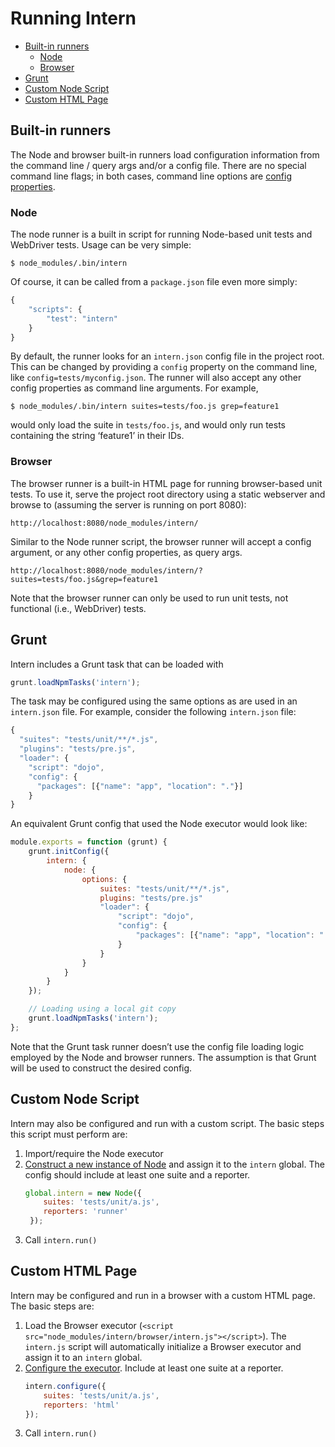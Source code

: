 # Running Intern

<!-- vim-markdown-toc GFM -->
* [Built-in runners](#built-in-runners)
    * [Node](#node)
    * [Browser](#browser)
* [Grunt](#grunt)
* [Custom Node Script](#custom-node-script)
* [Custom HTML Page](#custom-html-page)

<!-- vim-markdown-toc -->

## Built-in runners

The Node and browser built-in runners load configuration information from the command line / query args and/or a config
file. There are no special command line flags; in both cases, command line options are [config
properties](configuration.md#properties).

### Node

The node runner is a built in script for running Node-based unit tests and WebDriver tests. Usage can be very simple:

    $ node_modules/.bin/intern

Of course, it can be called from a `package.json` file even more simply:

```js
{
    "scripts": {
        "test": "intern"
    }
}
```

By default, the runner looks for an `intern.json` config file in the project root. This can be changed by providing a
`config` property on the command line, like `config=tests/myconfig.json`. The runner will also accept any other config
properties as command line arguments. For example,

    $ node_modules/.bin/intern suites=tests/foo.js grep=feature1

would only load the suite in `tests/foo.js`, and would only run tests containing the string ‘feature1’ in their IDs.

### Browser

The browser runner is a built-in HTML page for running browser-based unit tests. To use it, serve the project root
directory using a static webserver and browse to (assuming the server is running on port 8080):

    http://localhost:8080/node_modules/intern/

Similar to the Node runner script, the browser runner will accept a config argument, or any other config properties, as
query args.

    http://localhost:8080/node_modules/intern/?suites=tests/foo.js&grep=feature1

Note that the browser runner can only be used to run unit tests, not functional (i.e., WebDriver) tests.

## Grunt

Intern includes a Grunt task that can be loaded with

```js
grunt.loadNpmTasks('intern');
```

The task may be configured using the same options as are used in an `intern.json` file. For example, consider the
following `intern.json` file:

```js
{
  "suites": "tests/unit/**/*.js",
  "plugins": "tests/pre.js",
  "loader": {
    "script": "dojo",
    "config": {
      "packages": [{"name": "app", "location": "."}]
    }
}
```

An equivalent Grunt config that used the Node executor would look like:

```js
module.exports = function (grunt) {
    grunt.initConfig({
        intern: {
            node: {
                options: {
                    suites: "tests/unit/**/*.js",
                    plugins: "tests/pre.js"
                    "loader": {
                        "script": "dojo",
                        "config": {
                            "packages": [{"name": "app", "location": "."}]
                        }
                    }
                }
            }
        }
    });

    // Loading using a local git copy
    grunt.loadNpmTasks('intern');
};
```

Note that the Grunt task runner doesn’t use the config file loading logic employed by the Node and browser runners. The
assumption is that Grunt will be used to construct the desired config.

## Custom Node Script

Intern may also be configured and run with a custom script. The basic steps this script must perform are:

1. Import/require the Node executor
2. [Construct a new instance of Node](configuration.md#programmatically) and assign it to the `intern` global. The
   config should include at least one suite and a reporter.
   ```js
   global.intern = new Node({
       suites: 'tests/unit/a.js',
       reporters: 'runner'
    });
    ```
3. Call `intern.run()`

## Custom HTML Page

Intern may be configured and run in a browser with a custom HTML page. The basic steps are:

1. Load the Browser executor (`<script src="node_modules/intern/browser/intern.js"></script>`). The `intern.js` script
   will automatically initialize a Browser executor and assign it to an `intern` global.
2. [Configure the executor](configuration.md#programmatically). Include at least one suite at a reporter.
   ```js
   intern.configure({
       suites: 'tests/unit/a.js',
       reporters: 'html'
   });
    ```
3. Call `intern.run()`

